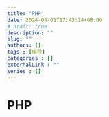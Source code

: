 ```yaml
---
title: "PHP"
date: 2024-04-01T17:43:14+08:00
# draft: true
description: ""
slug: ""
authors: []
tags : [编程]
categories : []
externalLink : ""
series : []
---
```


# PHP
